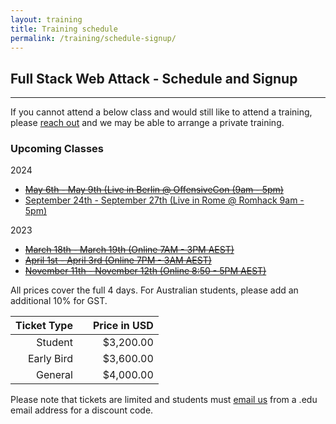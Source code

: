 ```yaml
---
layout: training
title: Training schedule
permalink: /training/schedule-signup/
---
```


## Full Stack Web Attack - Schedule and Signup

---

If you cannot attend a below class and would still like to attend a training, please [reach out](/contact/) and we may be able to arrange a private training.

### Upcoming Classes

2024

- ~~[May 6th - May 9th (Live in Berlin @ OffensiveCon (9am - 5pm)](https://www.offensivecon.org/trainings/2024/full-stack-web-attack-java-edition.html)~~
- [September 24th - September 27th (Live in Rome @ Romhack 9am - 5pm)](https://romhack.io/training/2024/full-stack-web-attack/)

2023

- ~~[March 18th - March 19th (Online 7AM - 3PM AEST)](https://events.eventzilla.net/e/full-stack-web-attack-java-2138599975)~~
- ~~[April 1st - April 3rd (Online 7PM - 3AM AEST)](https://events.eventzilla.net/e/full-stack-web-attack-java-2138599658)~~
- ~~[November 11th - November 12th (Online 8:50 - 5PM AEST)](https://events.eventzilla.net/e/full-stack-web-attack-java-2138619243)~~

All prices cover the full 4 days. For Australian students, please add an additional 10% for GST. 

| Ticket Type |   | Price in USD |
|------------:|:-:|-------------:|
|     Student |   |    $3,200.00 |
|  Early Bird |   |    $3,600.00 |
|     General |   |    $4,000.00 |

Please note that tickets are limited and students must [email us](mailto:training@srcincite.io) from a .edu email address for a discount code.
